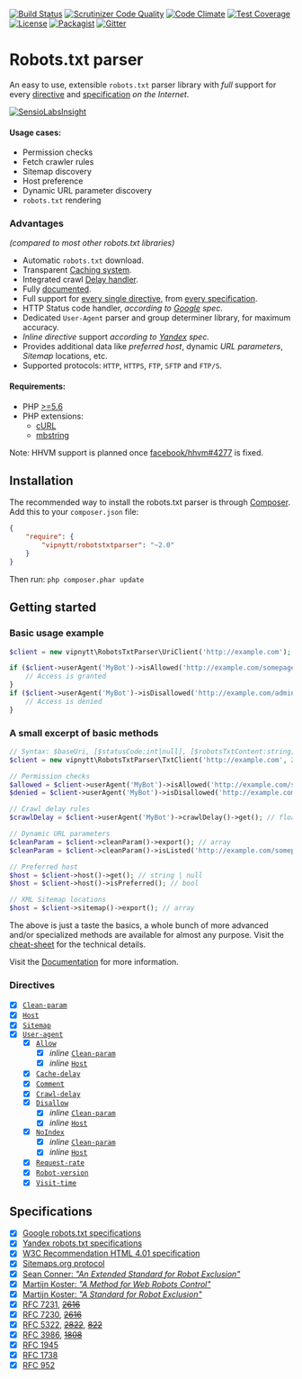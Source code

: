 [![Build Status](https://travis-ci.org/VIPnytt/RobotsTxtParser.svg?branch=master)](https://travis-ci.org/VIPnytt/RobotsTxtParser)
[![Scrutinizer Code Quality](https://scrutinizer-ci.com/g/VIPnytt/RobotsTxtParser/badges/quality-score.png?b=master)](https://scrutinizer-ci.com/g/VIPnytt/RobotsTxtParser/?branch=master)
[![Code Climate](https://codeclimate.com/github/VIPnytt/RobotsTxtParser/badges/gpa.svg)](https://codeclimate.com/github/VIPnytt/RobotsTxtParser)
[![Test Coverage](https://codeclimate.com/github/VIPnytt/RobotsTxtParser/badges/coverage.svg)](https://codeclimate.com/github/VIPnytt/RobotsTxtParser/coverage)
[![License](https://poser.pugx.org/VIPnytt/RobotsTxtParser/license)](https://github.com/VIPnytt/RobotsTxtParser/blob/master/LICENSE)
[![Packagist](https://img.shields.io/packagist/v/vipnytt/robotstxtparser.svg)](https://packagist.org/packages/vipnytt/robotstxtparser)
[![Gitter](https://badges.gitter.im/VIPnytt/RobotsTxtParser.svg)](https://gitter.im/VIPnytt/RobotsTxtParser)

# Robots.txt parser
An easy to use, extensible `robots.txt` parser library with _full_ support for every [directive](#directives) and [specification](#specifications) _on the Internet_.

[![SensioLabsInsight](https://insight.sensiolabs.com/projects/6fb47427-166b-45d0-bd41-40f7a63c2b0c/big.png)](https://insight.sensiolabs.com/projects/6fb47427-166b-45d0-bd41-40f7a63c2b0c)

#### Usage cases:
- Permission checks
- Fetch crawler rules
- Sitemap discovery
- Host preference
- Dynamic URL parameter discovery
- `robots.txt` rendering

### Advantages
_(compared to most other robots.txt libraries)_
- Automatic `robots.txt` download.
- Transparent [Caching system](https://github.com/VIPnytt/RobotsTxtParser/blob/master/docs/sql/cache.md).
- Integrated crawl [Delay handler](https://github.com/VIPnytt/RobotsTxtParser/blob/master/docs/sql/delay.md).
- Fully [documented](https://github.com/VIPnytt/RobotsTxtParser/tree/master/docs).
- Full support for [every single directive](#directives), from [every specification](#specifications).
- HTTP Status code handler, _according to [Google](https://developers.google.com/webmasters/control-crawl-index/docs/robots_txt) spec._
- Dedicated `User-Agent` parser and group determiner library, for maximum accuracy.
- _Inline directive_ support _according to [Yandex](https://yandex.com/support/webmaster/controlling-robot/robots-txt.xml) spec._
- Provides additional data like _preferred host_, dynamic _URL parameters_, _Sitemap_ locations, etc.
- Supported protocols: ``HTTP``, ``HTTPS``, ``FTP``, ``SFTP`` and ``FTP/S``.

#### Requirements:
- PHP [>=5.6](http://php.net/supported-versions.php)
- PHP extensions:
  - [cURL](http://php.net/manual/en/book.curl.php)
  - [mbstring](http://php.net/manual/en/book.mbstring.php)

Note: HHVM support is planned once [facebook/hhvm#4277](https://github.com/facebook/hhvm/issues/4277) is fixed.

## Installation
The recommended way to install the robots.txt parser is through [Composer](http://getcomposer.org). Add this to your `composer.json` file:
```json
{
    "require": {
        "vipnytt/robotstxtparser": "~2.0"
    }
}
```
Then run: ```php composer.phar update```

## Getting started
### Basic usage example
```php
$client = new vipnytt\RobotsTxtParser\UriClient('http://example.com');

if ($client->userAgent('MyBot')->isAllowed('http://example.com/somepage.html')) {
    // Access is granted
}
if ($client->userAgent('MyBot')->isDisallowed('http://example.com/admin')) {
    // Access is denied
}
```
### A small excerpt of basic methods
```php
// Syntax: $baseUri, [$statusCode:int|null], [$robotsTxtContent:string], [$encoding:string], [$byteLimit:int|null]
$client = new vipnytt\RobotsTxtParser\TxtClient('http://example.com', 200, $robotsTxtContent);

// Permission checks
$allowed = $client->userAgent('MyBot')->isAllowed('http://example.com/somepage.html'); // bool
$denied = $client->userAgent('MyBot')->isDisallowed('http://example.com/admin'); // bool

// Crawl delay rules
$crawlDelay = $client->userAgent('MyBot')->crawlDelay()->get(); // float | int

// Dynamic URL parameters
$cleanParam = $client->cleanParam()->export(); // array
$cleanParam = $client->cleanParam()->isListed('http://example.com/somepage/?ref=frontpage'); // bool

// Preferred host
$host = $client->host()->get(); // string | null
$host = $client->host()->isPreferred(); // bool

// XML Sitemap locations
$host = $client->sitemap()->export(); // array
```

The above is just a taste the basics, a whole bunch of more advanced and/or specialized methods are available for almost any purpose. Visit the [cheat-sheet](https://github.com/VIPnytt/RobotsTxtParser/tree/master/docs/CheatSheet.md) for the technical details.

Visit the [Documentation](https://github.com/VIPnytt/RobotsTxtParser/tree/master/docs) for more information.

### Directives
- [x] [`Clean-param`](https://github.com/VIPnytt/RobotsTxtParser/blob/master/docs/Directives.md#clean-param)
- [x] [`Host`](https://github.com/VIPnytt/RobotsTxtParser/blob/master/docs/Directives.md#host)
- [x] [`Sitemap`](https://github.com/VIPnytt/RobotsTxtParser/blob/master/docs/Directives.md#sitemap)
- [x] [`User-agent`](https://github.com/VIPnytt/RobotsTxtParser/blob/master/docs/Directives.md#user-agent)
  - [x] [`Allow`](https://github.com/VIPnytt/RobotsTxtParser/blob/master/docs/Directives.md#allow)
    - [x] _inline_ [`Clean-param`](https://github.com/VIPnytt/RobotsTxtParser/blob/master/docs/Directives.md#inline-clean-param)
    - [x] _inline_ [`Host`](https://github.com/VIPnytt/RobotsTxtParser/blob/master/docs/Directives.md#inline-host)
  - [x] [`Cache-delay`](https://github.com/VIPnytt/RobotsTxtParser/blob/master/docs/Directives.md#cache-delay)
  - [x] [`Comment`](https://github.com/VIPnytt/RobotsTxtParser/blob/master/docs/Directives.md#comment)
  - [x] [`Crawl-delay`](https://github.com/VIPnytt/RobotsTxtParser/blob/master/docs/Directives.md#crawl-delay)
  - [x] [`Disallow`](https://github.com/VIPnytt/RobotsTxtParser/blob/master/docs/Directives.md#disallow)
    - [x] _inline_ [`Clean-param`](https://github.com/VIPnytt/RobotsTxtParser/blob/master/docs/Directives.md#inline-clean-param)
    - [x] _inline_ [`Host`](https://github.com/VIPnytt/RobotsTxtParser/blob/master/docs/Directives.md#inline-host)
  - [x] [`NoIndex`](https://github.com/VIPnytt/RobotsTxtParser/blob/master/docs/Directives.md#noindex)
    - [x] _inline_ [`Clean-param`](https://github.com/VIPnytt/RobotsTxtParser/blob/master/docs/Directives.md#inline-clean-param)
    - [x] _inline_ [`Host`](https://github.com/VIPnytt/RobotsTxtParser/blob/master/docs/Directives.md#inline-host)
  - [x] [`Request-rate`](https://github.com/VIPnytt/RobotsTxtParser/blob/master/docs/Directives.md#request-rate)
  - [x] [`Robot-version`](https://github.com/VIPnytt/RobotsTxtParser/blob/master/docs/Directives.md#robot-version)
  - [x] [`Visit-time`](https://github.com/VIPnytt/RobotsTxtParser/blob/master/docs/Directives.md#visit-time)

## Specifications
- [x] [Google robots.txt specifications](https://developers.google.com/webmasters/control-crawl-index/docs/robots_txt)
- [x] [Yandex robots.txt specifications](https://yandex.com/support/webmaster/controlling-robot/robots-txt.xml)
- [x] [W3C Recommendation HTML 4.01 specification](https://www.w3.org/TR/html4/appendix/notes.html#h-B.4.1.1)
- [x] [Sitemaps.org protocol](http://www.sitemaps.org/protocol.html#submit_robots)
- [x] [Sean Conner: _"An Extended Standard for Robot Exclusion"_](http://www.conman.org/people/spc/robots2.html)
- [x] [Martijn Koster: _"A Method for Web Robots Control"_](http://www.robotstxt.org/norobots-rfc.txt)
- [x] [Martijn Koster: _"A Standard for Robot Exclusion"_](http://www.robotstxt.org/orig.html)
- [x] [RFC 7231](https://tools.ietf.org/html/rfc7231), [~~2616~~](https://tools.ietf.org/html/rfc2616)
- [x] [RFC 7230](https://tools.ietf.org/html/rfc7230), [~~2616~~](https://tools.ietf.org/html/rfc2616)
- [x] [RFC 5322](https://tools.ietf.org/html/rfc5322), [~~2822~~](https://tools.ietf.org/html/rfc2822), [~~822~~](https://tools.ietf.org/html/rfc822)
- [x] [RFC 3986](https://tools.ietf.org/html/rfc3986), [~~1808~~](https://tools.ietf.org/html/rfc3986)
- [x] [RFC 1945](https://tools.ietf.org/html/rfc1945)
- [x] [RFC 1738](https://tools.ietf.org/html/rfc1738)
- [x] [RFC 952](https://tools.ietf.org/html/rfc952)
